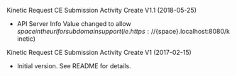 Kinetic Request CE Submission Activity Create V1.1 (2018-05-25)
* API Server Info Value changed to allow ${space} in the url for subdomain support
(ie. https://${space}.localhost:8080/kinetic)

Kinetic Request CE Submission Activity Create V1 (2017-02-15)
 * Initial version.  See README for details.

